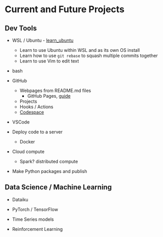 # Current and Future Projects

## Dev Tools

* WSL / Ubuntu - [learn_ubuntu](https://github.com/francisco-camargo/learn_ubuntu)
  * Learn to use Ubuntu within WSL and as its own OS install
  * Learn how to use `git rebase` to squash multiple commits together
  * Learn to use Vim to edit text

* bash

* GitHub
  * Webpages from README.md files
    * GitHub Pages, [guide](https://nicolas-van.github.io/easy-markdown-to-github-pages/)
  * Projects
  * Hooks / Actions
  * [Codespace](https://github.com/features/codespaces)

* VSCode

* Deploy code to a server
  * Docker

* Cloud compute
  * Spark? distributed compute

* Make Python packages and publish

## Data Science / Machine Learning

* Dataiku

* PyTorch / TensorFlow

* Time Series models

* Reinforcement Learning
